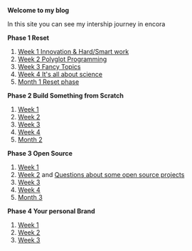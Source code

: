 **Welcome to my blog**

In this site you can see my intership journey in encora

**Phase 1 Reset**

1. [Week 1 Innovation & Hard/Smart work](week1.md)
2. [Week 2 Polyglot Programming](week2.md)
3. [Week 3 Fancy Topics](week3.md)
4. [Week 4 It's all about science](week4.md)
5. [Month 1 Reset phase](month.md)

**Phase 2 Build Something from Scratch**

1. [Week 1](week1-Phase2.md)
2. [Week 2](week2-Phase2.md)
3. [Week 3](week8.md)
4. [Week 4](week9.md)
5. [Month 2](month2.md)

**Phase 3 Open Source**

1. [Week 1](week10.md)
2. [Week 2](week11.md) and [Questions about some open source projects](questions.md)
3. [Week 3](week12.md)
4. [Week 4](Week13.md)
5. [Month 3](Month3.md)

**Phase 4 Your personal Brand**

1. [Week 1](week15.md)
2. [Week 2](week16.md)
3. [Week 3](week17.md)